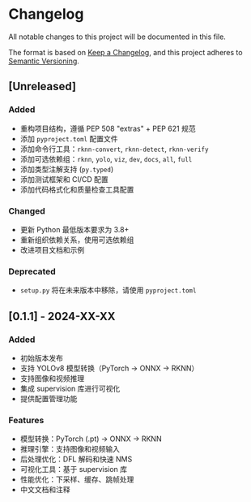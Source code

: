 # Changelog

All notable changes to this project will be documented in this file.

The format is based on [Keep a Changelog](https://keepachangelog.com/en/1.0.0/),
and this project adheres to [Semantic Versioning](https://semver.org/spec/v2.0.0.html).

## [Unreleased]

### Added
- 重构项目结构，遵循 PEP 508 "extras" + PEP 621 规范
- 添加 `pyproject.toml` 配置文件
- 添加命令行工具：`rknn-convert`, `rknn-detect`, `rknn-verify`
- 添加可选依赖组：`rknn`, `yolo`, `viz`, `dev`, `docs`, `all`, `full`
- 添加类型注解支持 (`py.typed`)
- 添加测试框架和 CI/CD 配置
- 添加代码格式化和质量检查工具配置

### Changed
- 更新 Python 最低版本要求为 3.8+
- 重新组织依赖关系，使用可选依赖组
- 改进项目文档和示例

### Deprecated
- `setup.py` 将在未来版本中移除，请使用 `pyproject.toml`

## [0.1.1] - 2024-XX-XX

### Added
- 初始版本发布
- 支持 YOLOv8 模型转换（PyTorch -> ONNX -> RKNN）
- 支持图像和视频推理
- 集成 supervision 库进行可视化
- 提供配置管理功能

### Features
- 模型转换：PyTorch (.pt) -> ONNX -> RKNN
- 推理引擎：支持图像和视频输入
- 后处理优化：DFL 解码和快速 NMS
- 可视化工具：基于 supervision 库
- 性能优化：下采样、缓存、跳帧处理
- 中文文档和注释